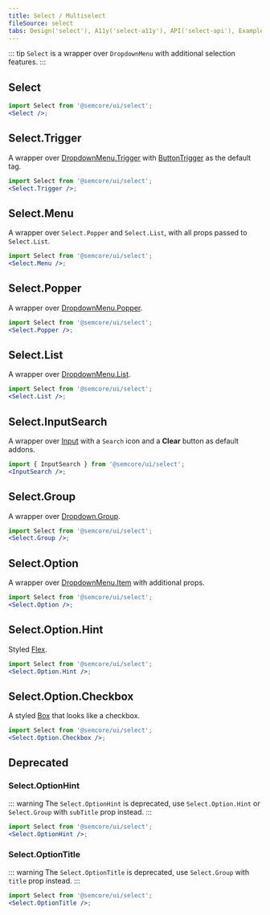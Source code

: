 ```yaml
---
title: Select / Multiselect
fileSource: select
tabs: Design('select'), A11y('select-a11y'), API('select-api'), Example('select-code'), Changelog('select-changelog')
---
```


::: tip
`Select` is a wrapper over `DropdownMenu` with additional selection features.
:::

## Select

```jsx
import Select from '@semcore/ui/select';
<Select />;
```

<TypesView type="SelectProps" :types={...types} />

## Select.Trigger

A wrapper over [DropdownMenu.Trigger](../dropdown-menu/dropdown-menu-api#dropdownmenu-trigger) with [ButtonTrigger](/components/base-trigger/base-trigger-api#buttontrigger) as the default tag.

```jsx
import Select from '@semcore/ui/select';
<Select.Trigger />;
```

## Select.Menu

A wrapper over `Select.Popper` and `Select.List`, with all props passed to `Select.List`.

```jsx
import Select from '@semcore/ui/select';
<Select.Menu />;
```

## Select.Popper

A wrapper over [DropdownMenu.Popper](../dropdown-menu/dropdown-menu-api#dropdownmenu-popper).

```jsx
import Select from '@semcore/ui/select';
<Select.Popper />;
```

## Select.List

A wrapper over [DropdownMenu.List](../dropdown-menu/dropdown-menu-api#dropdownmenu-list).

```jsx
import Select from '@semcore/ui/select';
<Select.List />;
```

## Select.InputSearch

A wrapper over [Input](../input/input-api) with a `Search` icon and a **Clear** button as default addons.

```jsx
import { InputSearch } from '@semcore/ui/select';
<InputSearch />;
```

## Select.Group

A wrapper over [Dropdown.Group](../dropdown-menu/dropdown-menu-api#dropdown-group).

```jsx
import Select from '@semcore/ui/select';
<Select.Group />;
```

## Select.Option

A wrapper over [DropdownMenu.Item](../dropdown-menu/dropdown-menu-api#dropdownmenu-item) with additional props.

```jsx
import Select from '@semcore/ui/select';
<Select.Option />;
```

<TypesView type="SelectOptionProps" :types={...types} />

## Select.Option.Hint

Styled [Flex](/layout/box-system/box-system-api#flex).

```jsx
import Select from '@semcore/ui/select';
<Select.Option.Hint />;
```

## Select.Option.Checkbox

A styled [Box](/layout/box-system/box-system-api#box) that looks like a checkbox.

```jsx
import Select from '@semcore/ui/select';
<Select.Option.Checkbox />;
```

<TypesView type="SelectOptionCheckboxProps" :types={...types} />

## Deprecated

### Select.OptionHint

::: warning
The `Select.OptionHint` is deprecated, use `Select.Option.Hint` or `Select.Group` with `subTitle` prop instead.
:::

```jsx
import Select from '@semcore/ui/select';
<Select.OptionHint />;
```

### Select.OptionTitle

::: warning
The `Select.OptionTitle` is deprecated, use `Select.Group` with `title` prop instead.
:::

```jsx
import Select from '@semcore/ui/select';
<Select.OptionTitle />;
```

<script setup>import { data as types } from '@types.data.ts';</script>
